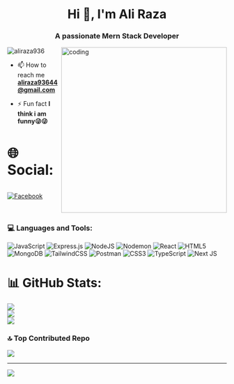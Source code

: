 
  <h1 align="center">Hi 👋, I'm Ali Raza</h1>
<h3 align="center">A passionate Mern Stack Developer</h3>

<img align="right" alt='coding' width="380"  src='https://camo.githubusercontent.com/2366b34bb903c09617990fb5fff4622f3e941349e846ddb7e73df872a9d21233/68747470733a2f2f63646e2e6472696262626c652e636f6d2f75736572732f3733303730332f73637265656e73686f74732f363538313234332f6176656e746f2e676966' >
<p align="left"> <img src="https://komarev.com/ghpvc/?username=aliraza936&label=Profile%20views&color=0e75b6&style=flat" alt="aliraza936" /> </p>

- 📫 How to reach me **aliraza93644@gmail.com**

- ⚡ Fun fact **I think i am funny😜😜**


<h3 style="font-size:2rem" align="left">🌐 Social:</h3>

[![Facebook](https://img.shields.io/badge/Facebook-%231877F2.svg?logo=Facebook&logoColor=white)](https://www.facebook.com/profile.php?id=100010559527051&mibextid=jrokgi) 

<br/>
<h3 align="left">💻 Languages and Tools:</h3>
 


![JavaScript](https://img.shields.io/badge/javascript-%23323330.svg?style=plastic&logo=javascript&logoColor=%23F7DF1E) ![Express.js](https://img.shields.io/badge/express.js-%23404d59.svg?style=plastic&logo=express&logoColor=%2361DAFB) ![NodeJS](https://img.shields.io/badge/node.js-6DA55F?style=plastic&logo=node.js&logoColor=white) ![Nodemon](https://img.shields.io/badge/NODEMON-%23323330.svg?style=plastic&logo=nodemon&logoColor=%BBDEAD) ![React](https://img.shields.io/badge/react-%2320232a.svg?style=plastic&logo=react&logoColor=%2361DAFB) ![HTML5](https://img.shields.io/badge/html5-%23E34F26.svg?style=plastic&logo=html5&logoColor=white) ![MongoDB](https://img.shields.io/badge/MongoDB-%234ea94b.svg?style=plastic&logo=mongodb&logoColor=white) ![TailwindCSS](https://img.shields.io/badge/tailwindcss-%2338B2AC.svg?style=plastic&logo=tailwind-css&logoColor=white) ![Postman](https://img.shields.io/badge/Postman-FF6C37?style=plastic&logo=postman&logoColor=white) ![CSS3](https://img.shields.io/badge/css3-%231572B6.svg?style=plastic&logo=css3&logoColor=white) ![TypeScript](https://img.shields.io/badge/typescript-%23007ACC.svg?style=plastic&logo=typescript&logoColor=white) ![Next JS](https://img.shields.io/badge/Next-black?style=plastic&logo=next.js&logoColor=white)
# 📊 GitHub Stats:
![](https://github-readme-stats.vercel.app/api?username=AliRaza936&theme=dark&hide_border=false&include_all_commits=false&count_private=false)<br/>
![](https://github-readme-streak-stats.herokuapp.com/?user=AliRaza936&theme=dark&hide_border=false)<br/>
![](https://github-readme-stats.vercel.app/api/top-langs/?username=AliRaza936&theme=dark&hide_border=false&include_all_commits=false&count_private=false&layout=compact)

### 🔝 Top Contributed Repo
![](https://github-contributor-stats.vercel.app/api?username=AliRaza936&limit=5&theme=dark&combine_all_yearly_contributions=true)

---
[![](https://visitcount.itsvg.in/api?id=AliRaza936&icon=0&color=0)](https://visitcount.itsvg.in)

<!-- Proudly created with GPRM ( https://gprm.itsvg.in ) -->

